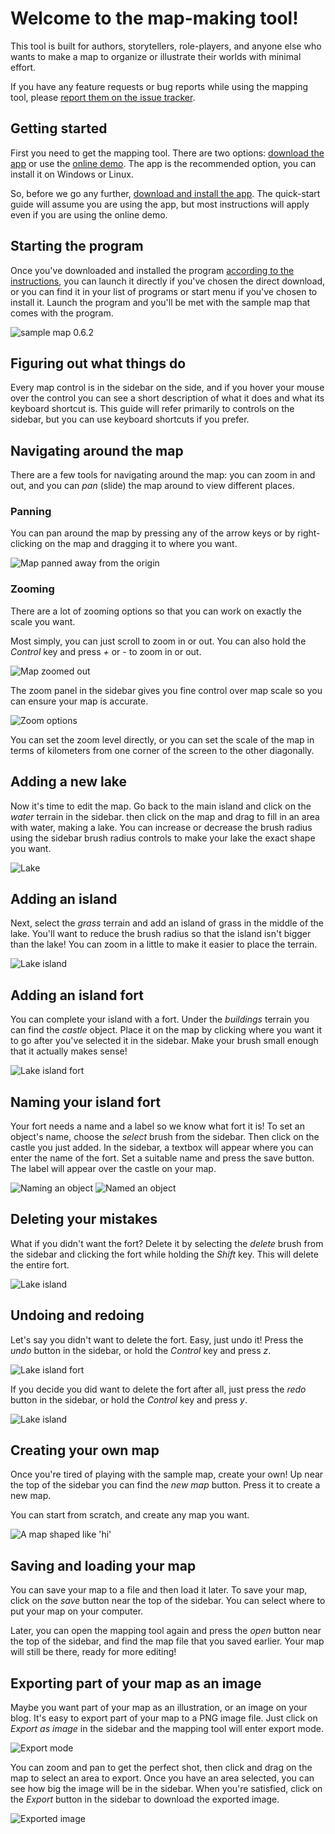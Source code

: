 # Welcome to the map-making tool!
This tool is built for authors, storytellers, role-players, and anyone else who wants to make a map to organize or illustrate their worlds with minimal effort.

If you have any feature requests or bug reports while using the mapping tool, please [report them on the issue tracker](https://github.com/mapper1024/mapper1024/issues).

## Getting started
First you need to get the mapping tool. There are two options: [download the app](https://github.com/mapper1024/mapper1024/blob/master/DOWNLOAD.md#download-options) or use the [online demo](https://mapper1024.github.io/demo). The app is the recommended option, you can install it on Windows or Linux.

So, before we go any further, [download and install the app](https://github.com/mapper1024/mapper1024/blob/master/DOWNLOAD.md#download-options). The quick-start guide will assume you are using the app, but most instructions will apply even if you are using the online demo.

## Starting the program

Once you've downloaded and installed the program [according to the instructions](https://github.com/mapper1024/mapper1024/blob/master/DOWNLOAD.md#download-options), you can launch it directly if you've chosen the direct download, or you can find it in your list of programs or start menu if you've chosen to install it. Launch the program and you'll be met with the sample map that comes with the program.

![sample map 0.6.2](https://raw.githubusercontent.com/mapper1024/mapper1024/master/diagrams/quickstart/sample_map.png)

## Figuring out what things do

Every map control is in the sidebar on the side, and if you hover your mouse over the control you can see a short description of what it does and what its keyboard shortcut is. This guide will refer primarily to controls on the sidebar, but you can use keyboard shortcuts if you prefer.

## Navigating around the map

There are a few tools for navigating around the map: you can zoom in and out, and you can *pan* (slide) the map around to view different places.

### Panning

You can pan around the map by pressing any of the arrow keys or by right-clicking on the map and dragging it to where you want.

![Map panned away from the origin](https://raw.githubusercontent.com/mapper1024/mapper1024/master/diagrams/quickstart/panned.png)

### Zooming

There are a lot of zooming options so that you can work on exactly the scale you want.

Most simply, you can just scroll to zoom in or out. You can also hold the *Control* key and press *+* or *-* to zoom in or out.

![Map zoomed out](https://raw.githubusercontent.com/mapper1024/mapper1024/master/diagrams/quickstart/zoomed_out.png)

The zoom panel in the sidebar gives you fine control over map scale so you can ensure your map is accurate.

![Zoom options](https://raw.githubusercontent.com/mapper1024/mapper1024/master/diagrams/quickstart/zoom_options.png)

You can set the zoom level directly, or you can set the scale of the map in terms of kilometers from one corner of the screen to the other diagonally.

## Adding a new lake

Now it's time to edit the map. Go back to the main island and click on the *water* terrain in the sidebar. then click on the map and drag to fill in an area with water, making a lake. You can increase or decrease the brush radius using the sidebar brush radius controls to make your lake the exact shape you want.

![Lake](https://raw.githubusercontent.com/mapper1024/mapper1024/master/diagrams/quickstart/lake.png)

## Adding an island

Next, select the *grass* terrain and add an island of grass in the middle of the lake. You'll want to reduce the brush radius so that the island isn't bigger than the lake! You can zoom in a little to make it easier to place the terrain.

![Lake island](https://raw.githubusercontent.com/mapper1024/mapper1024/master/diagrams/quickstart/lake_island.png)

## Adding an island fort

You can complete your island with a fort. Under the *buildings* terrain you can find the *castle* object. Place it on the map by clicking where you want it to go after you've selected it in the sidebar. Make your brush small enough that it actually makes sense!

![Lake island fort](https://raw.githubusercontent.com/mapper1024/mapper1024/master/diagrams/quickstart/lake_island_fort.png)

## Naming your island fort

Your fort needs a name and a label so we know what fort it is! To set an object's name, choose the *select* brush from the sidebar. Then click on the castle you just added. In the sidebar, a textbox will appear where you can enter the name of the fort. Set a suitable name and press the save button. The label will appear over the castle on your map.

![Naming an object](https://raw.githubusercontent.com/mapper1024/mapper1024/master/diagrams/quickstart/naming.png)
![Named an object](https://raw.githubusercontent.com/mapper1024/mapper1024/master/diagrams/quickstart/named.png)

## Deleting your mistakes

What if you didn't want the fort? Delete it by selecting the *delete* brush from the sidebar and clicking the fort while holding the *Shift* key. This will delete the entire fort.

![Lake island](https://raw.githubusercontent.com/mapper1024/mapper1024/master/diagrams/quickstart/lake_island.png)

## Undoing and redoing

Let's say you didn't want to delete the fort. Easy, just undo it! Press the *undo* button in the sidebar, or hold the *Control* key and press *z*.

![Lake island fort](https://raw.githubusercontent.com/mapper1024/mapper1024/master/diagrams/quickstart/lake_island_fort.png)

If you decide you did want to delete the fort after all, just press the *redo* button in the sidebar, or hold the *Control* key and press *y*.

![Lake island](https://raw.githubusercontent.com/mapper1024/mapper1024/master/diagrams/quickstart/lake_island.png)

## Creating your own map

Once you're tired of playing with the sample map, create your own! Up near the top of the sidebar you can find the *new map* button. Press it to create a new map.

You can start from scratch, and create any map you want.

![A map shaped like 'hi'](https://raw.githubusercontent.com/mapper1024/mapper1024/master/diagrams/quickstart/hi_map.png)

## Saving and loading your map

You can save your map to a file and then load it later. To save your map, click on the *save* button near the top of the sidebar. You can select where to put your map on your computer.

Later, you can open the mapping tool again and press the *open* button near the top of the sidebar, and find the map file that you saved earlier. Your map will still be there, ready for more editing!

## Exporting part of your map as an image

Maybe you want part of your map as an illustration, or an image on your blog. It's easy to export part of your map to a PNG image file. Just click on *Export as image* in the sidebar and the mapping tool will enter export mode.

![Export mode](https://raw.githubusercontent.com/mapper1024/mapper1024/master/diagrams/quickstart/export.png)

You can zoom and pan to get the perfect shot, then click and drag on the map to select an area to export. Once you have an area selected, you can see how big the image will be in the sidebar. When you're satisfied, click on the *Export* button in the sidebar to download the exported image.

![Exported image](https://raw.githubusercontent.com/mapper1024/mapper1024/master/diagrams/quickstart/exported.png)
